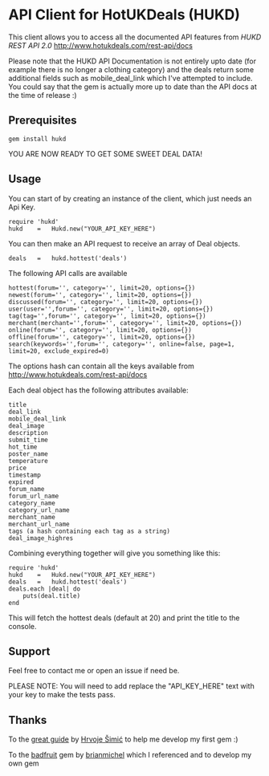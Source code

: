API Client for HotUKDeals (HUKD)
===================================

This client allows you to access all the documented API features from *HUKD REST API 2.0*
http://www.hotukdeals.com/rest-api/docs

Please note that the HUKD API Documentation is not entirely upto date (for example there is no longer a clothing category) and the deals return some additional fields such as mobile_deal_link which I've attempted to include.
You could say that the gem is actually more up to date than the API docs at the time of release :)

Prerequisites
-------------

	gem install hukd

YOU ARE NOW READY TO GET SOME SWEET DEAL DATA!

Usage
-----

You can start of by creating an instance of the client, which just needs an Api Key.

    require 'hukd'
    hukd	=	Hukd.new("YOUR_API_KEY_HERE")

You can then make an API request to receive an array of Deal objects.

	deals	=	hukd.hottest('deals')

The following API calls are available

	hottest(forum='', category='', limit=20, options={})
	newest(forum='', category='', limit=20, options={})
	discussed(forum='', category='', limit=20, options={})
	user(user='',forum='', category='', limit=20, options={})
	tag(tag='',forum='', category='', limit=20, options={})
	merchant(merchant='',forum='', category='', limit=20, options={})
	online(forum='', category='', limit=20, options={})
	offline(forum='', category='', limit=20, options={})
	search(keywords='',forum='', category='', online=false, page=1, limit=20, exclude_expired=0)

The options hash can contain all the keys available from
http://www.hotukdeals.com/rest-api/docs

Each deal object has the following attributes available:

	title
	deal_link
	mobile_deal_link
    deal_image
    description
    submit_time
    hot_time
    poster_name
    temperature
    price
    timestamp
    expired
    forum_name
    forum_url_name
    category_name
    category_url_name
    merchant_name
    merchant_url_name
    tags (a hash containing each tag as a string)
	deal_image_highres

Combining everything together will give you something like this:

    require 'hukd'
    hukd	=	Hukd.new("YOUR_API_KEY_HERE")
    deals	=	hukd.hottest('deals')
    deals.each |deal| do
    	puts(deal.title)
    end

This will fetch the hottest deals (default at 20) and print the title to the console.

Support
--------

Feel free to contact me or open an issue if need be.

PLEASE NOTE: You will need to add replace the "API_KEY_HERE" text with your key to make the tests pass.

Thanks
------

To the [great guide](https://github.com/radar/guides/blob/master/gem-development.md) by [Hrvoje Šimić](https://github.com/shime) to help me develop my first gem :)

To the [badfruit](https://github.com/brianmichel/BadFruit) gem by [brianmichel](https://github.com/brianmichel) which I referenced and to develop my own gem
